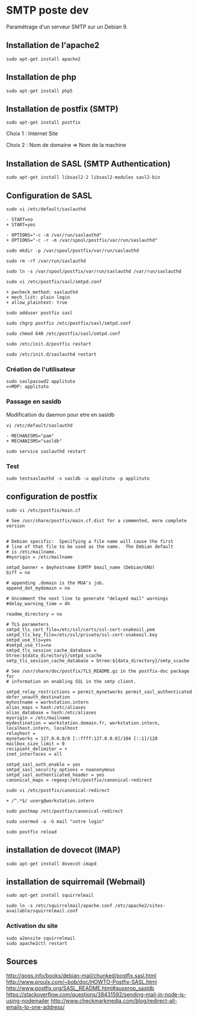 # SMTP poste dev #

Paramétrage d'un serveur SMTP sur un Debian 9.

## Installation de l'apache2

```
sudo apt-get install apache2
```

## Installation de php

```
sudo apt-get install php5
```

## Installation de postfix (SMTP)

```
sudo apt-get install postfix
```

Choix 1 : Internet Site

Choix 2 : Nom de domaine => Nom de la machine

## Installation de SASL (SMTP Authentication)

```
sudo apt-get install libsasl2-2 libsasl2-modules sasl2-bin
```

## Configuration de SASL

```
sudo vi /etc/default/saslauthd
```

```
- START=no
+ START=yes

- OPTIONS="-c -m /var/run/saslauthd"
+ OPTIONS="-c -r -m /var/spool/postfix/var/run/saslauthd"
```

```
sudo mkdir -p /var/spool/postfix/var/run/saslauthd

sudo rm -rf /var/run/saslauthd

sudo ln -s /var/spool/postfix/var/run/saslauthd /var/run/saslauthd

sudo vi /etc/postfix/sasl/smtpd.conf
```

```
+ pwcheck_method: saslauthd
+ mech_list: plain login
+ allow_plaintext: true
```

```
sudo adduser postfix sasl

sudo chgrp postfix /etc/postfix/sasl/smtpd.conf

sudo chmod 640 /etc/postfix/sasl/smtpd.conf

sudo /etc/init.d/postfix restart

sudo /etc/init.d/saslauthd restart
```

### Création de l'utilisateur

```
sudo saslpasswd2 applituto
=>MDP: applituto
```

### Passage en sasldb

Modification du daemon pour etre en sasldb

```
vi /etc/default/saslauthd
```

```
- MECHANISMS="pam"
+ MECHANISMS="sasldb"
```

```
sudo service saslauthd restart
```

### Test

```
sudo testsaslauthd -s sasldb -u applituto -p applituto
```

## configuration de postfix

```
sudo vi /etc/postfix/main.cf
```

```
# See /usr/share/postfix/main.cf.dist for a commented, more complete version


# Debian specific:  Specifying a file name will cause the first
# line of that file to be used as the name.  The Debian default
# is /etc/mailname.
#myorigin = /etc/mailname

smtpd_banner = $myhostname ESMTP $mail_name (Debian/GNU)
biff = no

# appending .domain is the MUA's job.
append_dot_mydomain = no

# Uncomment the next line to generate "delayed mail" warnings
#delay_warning_time = 4h

readme_directory = no

# TLS parameters
smtpd_tls_cert_file=/etc/ssl/certs/ssl-cert-snakeoil.pem
smtpd_tls_key_file=/etc/ssl/private/ssl-cert-snakeoil.key
smtpd_use_tls=yes
#smtpd_use_tls=no
smtpd_tls_session_cache_database = btree:${data_directory}/smtpd_scache
smtp_tls_session_cache_database = btree:${data_directory}/smtp_scache

# See /usr/share/doc/postfix/TLS_README.gz in the postfix-doc package for
# information on enabling SSL in the smtp client.

smtpd_relay_restrictions = permit_mynetworks permit_sasl_authenticated defer_unauth_destination
myhostname = workstation.intern
alias_maps = hash:/etc/aliases
alias_database = hash:/etc/aliases
myorigin = /etc/mailname
mydestination = workstation.domain.fr, workstation.intern, localhost.intern, localhost
relayhost =
mynetworks = 127.0.0.0/8 [::ffff:127.0.0.0]/104 [::1]/128
mailbox_size_limit = 0
recipient_delimiter = +
inet_interfaces = all

smtpd_sasl_auth_enable = yes
smtpd_sasl_security_options = noanonymous
smtpd_sasl_authenticated_header = yes
canonical_maps = regexp:/etc/postfix/canonical-redirect
```

```
sudo vi /etc/postfix/canonical-redirect
```

```
+ /^.*$/ userg@workstation.intern
```

```
sudo postmap /etc/postfix/canonical-redirect

sudo usermod -a -G mail "votre login"

sudo postfix reload
```

## installation de dovecot (IMAP)

```
sudo apt-get install dovecot-imapd
```

## installation de squirremail (Webmail)

```
sudo apt-get install squirrelmail

sudo ln -s /etc/squirrelmail/apache.conf /etc/apache2/sites-available/squirrelmail.conf
```

### Activation du site

```
sudo a2ensite squirrelmail
sudo apache2ctl restart
```

## Sources

http://gogs.info/books/debian-mail/chunked/postfix.sasl.html
http://www.proulx.com/~bob/doc/HOWTO-Postfix-SASL.html
http://www.postfix.org/SASL_README.html#auxprop_sasldb
https://stackoverflow.com/questions/38431592/sending-mail-in-node-js-using-nodemailer
http://www.checkmarkmedia.com/blog/redirect-all-emails-to-one-address/


